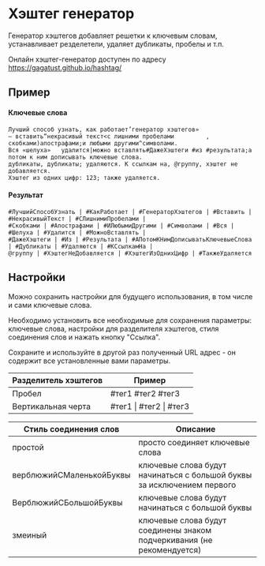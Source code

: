 # Хэштег генератор
Генератор хэштегов добавляет решетки к ключевым словам, устанавливает резделетели, удаляет дубликаты, пробелы и т.п.

Онлайн хэштег-генератор доступен по адресу https://gagatust.github.io/hashtag/

## Пример
#### Ключевые слова
```
Лучший способ узнать, как работает’генератор хэштегов» 
– вставить“некрасивый текст<с лишними пробелами         ,  скобками)апострафами;и любыми другими^символами.
Вся «шелуха»   удалится|можно вставлять#ДажеХэштеги #из #результата;а потом к ним дописывать ключевые слова.
дубликаты, дубликаты; удаляются. К ссылкам на, @группу, хэштег не добавляется.
Хэштег из одних цифр: 123; также удаляется.
```
#### Результат
```
#ЛучшийСпособУзнать | #КакРаботает | #ГенераторХэштегов | #Вставить | #НекрасивыйТекст | #СЛишнимиПробелами | 
#Скобками | #Апострафами | #ИЛюбымиДругими | #Символами | #Вся | #Шелуха | #Удалится | #МожноВставлять | 
#ДажеХэштеги | #Из | #Результата | #АПотомКНимДописыватьКлючевыеСлова | #Дубликаты | #Удаляются | #КСсылкамНа | 
@группу | #ХэштегНеДобавляется | #ХэштегИзОднихЦифр | #ТакжеУдаляется
```
## Настройки
Можно сохранить настройки для будущего использования, в том числе и сами ключевые слова.

Необходимо установить все необходимые для сохранения параметры: ключевые слова, настройки для разделителя хэштегов, стиля соединения слов и нажать кнопку "Ссылка". 

Сохраните и используйте в другой раз полученный URL адрес - он содержит все установленные вами параметры.

| Разделитель хэштегов | Пример                                  |
|----------------------|-----------------------------------------|
| Пробел               | #тег1 #тег2 #тег3                    |
| Вертикальная черта   | #тег1 &#124; #тег2 &#124; #тег3 |

| Стиль соединения слов    | Описание                                                               |
|--------------------------|------------------------------------------------------------------------|
| простой                  | просто соединяет ключевые слова                                        |
| верблюжийСМаленькойБуквы | ключевые слова будут начинаться с большой буквы за исключением первого |
| ВерблюжийCБольшойБуквы   | ключевые слова будут начинаться с большой буквы                        |
| змеиный                  | ключевые слова будут соединены знаком подчеркивания (не рекомендуется) |
